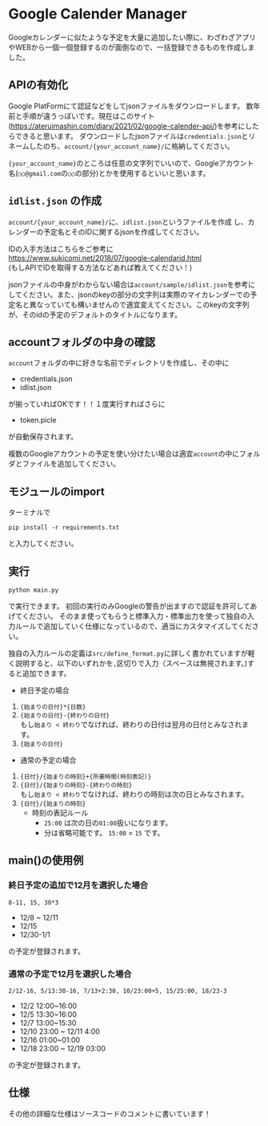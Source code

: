 # Google Calender Manager
Googleカレンダーに似たような予定を大量に追加したい際に、わざわざアプリやWEBから一個一個登録するのが面倒なので、一括登録できるものを作成しました。


## APIの有効化
Google PlatFormにて認証などをしてjsonファイルをダウンロードします。
数年前と手順が違うっぽいです。現在はこのサイト(https://ateruimashin.com/diary/2021/02/google-calender-api/)を参考にしたらできると思います。
ダウンロードしたjsonファイルは`credentials.json`とリネームしたのち、`account/{your_account_name}/`に格納してください。

`{your_account_name}`のところは任意の文字列でいいので、Googleアカウント名(`○○@gmail.com`の`○○`の部分)とかを使用するといいと思います。

## `idlist.json` の作成
`account/{your_account_name}/`に、`idlist.json`というファイルを作成
し、カレンダーの予定名とそのIDに関するjsonを作成してください。

IDの入手方法はこちらをご参考に \
https://www.sukicomi.net/2018/07/google-calendarid.html \
(もしAPIでIDを取得する方法などあれば教えてください！)

jsonファイルの中身がわからない場合は`account/sample/idlist.json`を参考にしてください。また、jsonのkeyの部分の文字列は実際のマイカレンダーでの予定名と異なっていても構いませんので適宜変えてください。このkeyの文字列が、そのidの予定のデフォルトのタイトルになります。

## accountフォルダの中身の確認
`account`フォルダの中に好きな名前でディレクトリを作成し、その中に
- credentials.json
- idlist.json
  
が揃っていればOKです！！１度実行すればさらに
- token.picle
  
が自動保存されます。

複数のGoogleアカウントの予定を使い分けたい場合は適宜`account`の中にフォルダとファイルを追加してください。

## モジュールのimport
ターミナルで
```
pip install -r requirements.txt
```
と入力してください。

## 実行
```
python main.py
```
で実行できます。
初回の実行のみGoogleの警告が出ますので認証を許可してあげてください。
そのまま使ってもらうと標準入力・標準出力を使って独自の入力ルールで追加していく仕様になっているので、適当にカスタマイズしてください。

独自の入力ルールの定義は`src/define_format.py`に詳しく書かれていますが軽く説明すると、以下のいずれかを`,`区切りで入力（スペースは無視されます。)すると追加できます。

- 終日予定の場合
1. `{始まりの日付}*{日数}` 
1. `{始まりの日付}-{終わりの日付}` \
  もし`始まり < 終わり`でなければ、終わりの日付は翌月の日付とみなされます。
3. `{始まりの日付}` 
   
- 通常の予定の場合
1. `{日付}/{始まりの時刻}+{所要時間(時刻表記)}`
1. `{日付}/{始まりの時刻}-{終わりの時刻}` \
   もし`始まり < 終わり`でなければ、終わりの時刻は次の日とみなされます。
2. `{日付}/{始まりの時刻}`
    - 時刻の表記ルール
      - `25:00` は次の日の`01:00`扱いになります。
      - 分は省略可能です。  `15:00` = `15` です。

## main()の使用例
### 終日予定の追加で12月を選択した場合
```
8-11, 15, 30*3
```
- 12/8 ~ 12/11
- 12/15
- 12/30-1/1
  
の予定が登録されます。

### 通常の予定で12月を選択した場合
```
2/12-16, 5/13:30-16, 7/13+2:30, 10/23:00+5, 15/25:00, 18/23-3 
```
- 12/2 12:00~16:00
- 12/5 13:30~16:00
- 12/7 13:00~15:30
- 12/10 23:00 ~ 12/11 4:00
- 12/16 01:00~01:00
- 12/18 23:00 ~ 12/19 03:00

の予定が登録されます。


## 仕様
その他の詳細な仕様はソースコードのコメントに書いています！

   
  

